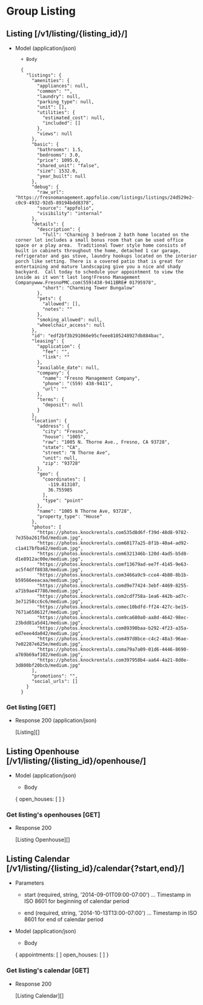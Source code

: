 # Group Listing

## Listing [/v1/listing/{listing_id}/]

+ Model (application/json)

        + Body
        
        {
          "listings": {
            "amenities": {
              "appliances": null,
              "common": "",
              "laundry": null,
              "parking_type": null,
              "unit": [],
              "utilities": {
                "estimated_cost": null,
                "included": []
              },
              "views": null
            },
            "basic": {
              "bathrooms": 1.5,
              "bedrooms": 3.0,
              "price": 1095.0,
              "shared_unit": "false",
              "size": 1532.0,
              "year_built": null
            },
            "debug": {
              "raw_url": "https://fresnomanagement.appfolio.com/listings/listings/24d529e2-c0c9-4932-92d5-89194bdd8378",
              "source": "appfolio",
              "visibility": "internal"
            },
            "details": {
              "description": {
                "full": "Charming 3 bedroom 2 bath home located on the corner lot includes a small bonus room that can be used office space or a play area.  Traditional Tower style home consists of built in cabinets throughout the home, detached 1 car garage, refrigerator and gas stove, laundry hookups located on the interior porch like setting. There is a covered patio that is great for entertaining and mature landscaping give you a nice and shady backyard.  Call today to schedule your appointment to view the inside as it won't last long!Fresno Management Companywww.FresnoPMC.com(559)438-9411BRE# 01795978",
                "short": "Charming Tower Bungalow"
              },
              "pets": {
                "allowed": [],
                "notes": ""
              },
              "smoking_allowed": null,
              "wheelchair_access": null
            },
            "id": "edf2bf3b291066e95cfeee8105248927db884bac",
            "leasing": {
              "application": {
                "fee": "",
                "link": ""
              },
              "available_date": null,
              "company": {
                "name": "Fresno Management Company",
                "phone": "(559) 438-9411",
                "url": ""
              },
              "terms": {
                "deposit": null
              }
            },
            "location": {
              "address": {
                "city": "Fresno",
                "house": "1005",
                "raw": "1005 N. Thorne Ave., Fresno, CA 93728",
                "state": "CA",
                "street": "N Thorne Ave",
                "unit": null,
                "zip": "93728"
              },
              "geo": {
                "coordinates": [
                  -119.813107,
                  36.755985
                ],
                "type": "point"
              },
              "name": "1005 N Thorne Ave, 93728",
              "property_type": "House"
            },
            "photos": [
              "https://photos.knockrentals.com535d8d6f-f39d-48d8-9782-7e35ba261fbd/medium.jpg",
              "https://photos.knockrentals.com60177a25-8f1b-40a4-ad92-c1a417bfba62/medium.jpg",
              "https://photos.knockrentals.com6321346b-120d-4ad5-b5d8-d1e8912ac00e/medium.jpg",
              "https://photos.knockrentals.comf13679ad-ee7f-4145-9e63-ac5f4dff8038/medium.jpg",
              "https://photos.knockrentals.com3466a9c9-cce4-4b80-8b1b-b59566eeacaa/medium.jpg",
              "https://photos.knockrentals.comd9e77424-3ebf-4469-8255-a71b9ae47786/medium.jpg",
              "https://photos.knockrentals.com2cdf758a-1ea6-442b-ad7c-3e71258cc6c6/medium.jpg",
              "https://photos.knockrentals.comec10bdfd-ff24-427c-be15-7671a658612f/medium.jpg",
              "https://photos.knockrentals.com9ca680a0-aa8d-4642-98ec-23bdd81a5d41/medium.jpg",
              "https://photos.knockrentals.com89390baa-b292-4f23-a35a-ed7eee4da042/medium.jpg",
              "https://photos.knockrentals.com497d8bce-c4c2-48a3-96ae-7e02287e625e/medium.jpg",
              "https://photos.knockrentals.coma79a7a09-01d6-4446-8690-a769b69af102/medium.jpg",
              "https://photos.knockrentals.com397958b4-aa64-4a21-8d0e-3d800bf20bcb/medium.jpg"
            ],
            "promotions": "",
            "social_urls": []
          }
        }

### Get listing [GET]

+ Response 200 (application/json)

    [Listing][]        

## Listing Openhouse [/v1/listing/{listing_id}/openhouse/]

+ Model (application/json)

    + Body

    {
        open_houses: [ ]
    }

### Get listing's openhouses [GET]

+ Response 200

    [Listing Openhouse][]

## Listing Calendar [/v1/listing/{listing_id}/calendar{?start,end}/]
 
+ Parameters

    + start (required, string, '2014-09-01T09:00-07:00') ... Timestamp in ISO 8601 for beginning of calendar period

    + end (required, string, '2014-10-13T13:00-07:00') ... Timestamp in ISO 8601 for end of calendar period

+ Model (application/json)

    + Body

    {
        appointments: [ ]
        open_houses: [ ]
    }

### Get listing's calendar [GET]

+ Response 200

    [Listing Calendar][]
